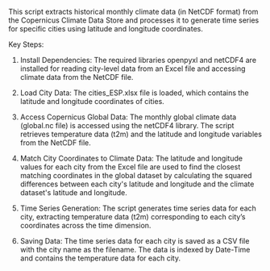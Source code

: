 This script extracts historical monthly climate data (in NetCDF format) from the Copernicus Climate Data Store and processes it to generate time series for specific cities using latitude and longitude coordinates.

Key Steps:
1. Install Dependencies: The required libraries openpyxl and netCDF4 are installed for reading city-level data from an Excel file and accessing climate data from the NetCDF file.

2. Load City Data: The cities_ESP.xlsx file is loaded, which contains the latitude and longitude coordinates of cities.

3. Access Copernicus Global Data: The monthly global climate data (global.nc file) is accessed using the netCDF4 library. The script retrieves temperature data (t2m) and the latitude and longitude variables from the NetCDF file.

4. Match City Coordinates to Climate Data:
The latitude and longitude values for each city from the Excel file are used to find the closest matching coordinates in the global dataset by calculating the squared differences between each city's latitude and longitude and the climate dataset's latitude and longitude.

5. Time Series Generation: The script generates time series data for each city, extracting temperature data (t2m) corresponding to each city’s coordinates across the time dimension.

6. Saving Data: The time series data for each city is saved as a CSV file with the city name as the filename. The data is indexed by Date-Time and contains the temperature data for each city.
